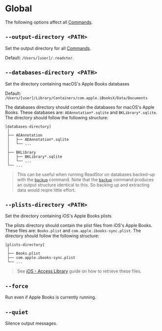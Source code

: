 # Global

The following options affect all [Commands][commands].

## `--output-directory <PATH>`

Set the output directory for all [Commands][commands].

Default: `/Users/[user]/.readstor`.

## `--databases-directory <PATH>`

Set the directory containing macOS's Apple Books databases

Default: `/Users/[user]/Library/Containers/com.apple.iBooksX/Data/Documents`

The databases directory should contain the databases for macOS's Apple Books.
These databases are: `AEAnnotation*.sqlite` and `BKLibrary*.sqlite`. The
directory should follow the following structure:

```plaintext
[databases-directory]
 │
 ├── AEAnnotation
 │   ├── AEAnnotation*.sqlite
 │   └── ...
 │
 ├── BKLibrary
 │   ├── BKLibrary*.sqlite
 │   └── ...
 └── ...
```

> <i class="fa fa-info-circle"></i> This can be useful when running ReadStor
> on databases backed-up with the [`backup`][backup] command. Note that the
> [`backup`][backup] command produces an output structure identical to this.
> So backing up and extracting data would reqire little effort.

## `--plists-directory <PATH>`

Set the directory containing iOS's Apple Books plists

The plists directory should contain the plist files from iOS's Apple Books.
These files are: `Books.plist` and `com.apple.ibooks-sync.plist`. The directory
should follow the following structure:

```plaintext
[plists-directory]
 │
 ├── Books.plist
 ├── com.apple.ibooks-sync.plist
 └── ...
```

> <i class="fa fa-info-circle"></i> See [iOS - Access Library][ios-access-library]
> guide on how to retrieve these files.

## `--force`

Run even if Apple Books is currently running.

## `--quiet`

Silence output messages.

[backup]: ./01-commands.md#backup
[commands]: ./01-commands.md
[ios-access-library]: ../02-apple-books/02-01-access-library.md
